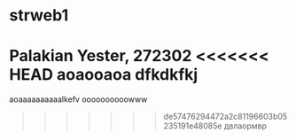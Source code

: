 # strweb1
Palakian Yester, 272302
<<<<<<< HEAD
aoaooaoa dfkdkfkj
=======
aoaaaaaaaaaalkefv
ооооооооооwww
>>>>>>> de57476294472a2c81196603b05235191e48085e
двлаормвр